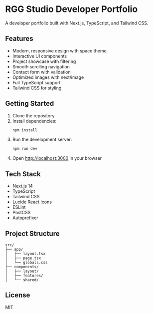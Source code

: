 # RGG Studio Developer Portfolio

A developer portfolio built with Next.js, TypeScript, and Tailwind CSS.

## Features

- Modern, responsive design with space theme
- Interactive UI components
- Project showcase with filtering
- Smooth scrolling navigation
- Contact form with validation
- Optimized images with next/image
- Full TypeScript support
- Tailwind CSS for styling

## Getting Started

1. Clone the repository
2. Install dependencies:
   ```bash
   npm install
   ```
3. Run the development server:
   ```bash
   npm run dev
   ```
4. Open [http://localhost:3000](http://localhost:3000) in your browser

## Tech Stack

- Next.js 14
- TypeScript
- Tailwind CSS
- Lucide React Icons
- ESLint
- PostCSS
- Autoprefixer

## Project Structure

```
src/
├── app/
│   ├── layout.tsx
│   ├── page.tsx
│   └── globals.css
├── components/
│   ├── layout/
│   ├── features/
│   └── shared/
```

## License

MIT 
